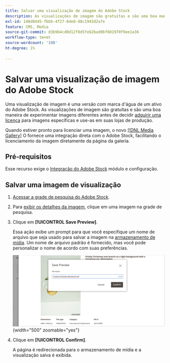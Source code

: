 ```yaml
---
title: Salvar uma visualização de imagem do Adobe Stock
description: As visualizações de imagem são gratuitas e são uma boa maneira de experimentar com diferentes imagens do Adobe Stock antes de decidir comprar uma licença.
exl-id: 148d8445-fbbb-4f27-8de8-d8c1943d2afe
feature: CMS, Media
source-git-commit: d3b9b4cd0d12f8d5feb2bad0bf601970f9ee1a36
workflow-type: tm+mt
source-wordcount: '198'
ht-degree: 1%

---
```


# Salvar uma visualização de imagem do Adobe Stock

Uma visualização de imagem é uma versão com marca d&#39;água de um ativo do Adobe Stock. As visualizações de imagem são gratuitas e são uma boa maneira de experimentar imagens diferentes antes de decidir [adquirir uma licença][stock-license] para imagens específicas e use-as em suas lojas de produção.

Quando estiver pronto para licenciar uma imagem, o novo [[!DNL Media Gallery]](media-gallery.md) O fornece uma integração direta com o Adobe Stock, facilitando o licenciamento da imagem diretamente da página da galeria.

## Pré-requisitos

Esse recurso exige o [Integração do Adobe Stock][adobe-stock-integration] módulo e configuração.

## Salvar uma imagem de visualização

1. [Acessar a grade de pesquisa do Adobe Stock][access-search].

1. Para [exibir os detalhes da imagem][view-details], clique em uma imagem na grade de pesquisa.

1. Clique em **[!UICONTROL Save Preview]**.

   Essa ação exibe um prompt para que você especifique um nome de arquivo que seja usado para salvar a imagem na [armazenamento de mídia][media-storage]. Um nome de arquivo padrão é fornecido, mas você pode personalizar o nome de acordo com suas preferências.

   ![Salvar imagem de visualização do Adobe Stock](./assets/adobe-stock-save-preview.png){width="500" zoomable="yes"}

1. Clique em **[!UICONTROL Confirm]**.

   A página é redirecionada para o armazenamento de mídia e a visualização salva é exibida.

[stock-license]: adobe-stock-license-image.md
[access-search]: adobe-stock-manage.md#access-the-adobe-stock-search-grid
[view-details]: adobe-stock-manage.md#view-image-details
[media-storage]: media-storage.md
[adobe-stock-integration]: adobe-stock.md
